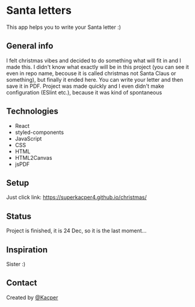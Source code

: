 # Santa letters
This app helps you to write your Santa letter :)

## General info
I felt christmas vibes and decided to do something what will fit in and I made this. I didn't know what exactly will be in this project (you can see it even in repo name, becouse it is called christmas not Santa Claus or something), but finally it ended here. You can write your letter and then save it in PDF. Project was made quickly and I even didn't make configuration (ESlint etc.), because it was kind of spontaneous

## Technologies
* React
* styled-components
* JavaScript
* CSS
* HTML
* HTML2Canvas
* jsPDF

## Setup
Just click link: 
https://superkacper4.github.io/christmas/

## Status
Project is finished, it is 24 Dec, so it is the last moment...

## Inspiration
Sister :)

## Contact
Created by [@Kacper](https://superkacper4.github.io/christmas/)
